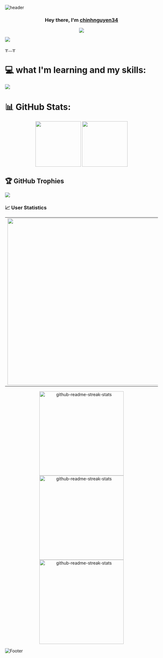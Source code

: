 ![header](https://capsule-render.vercel.app/api?type=waving&color=gradient&height=200&section=header&text=Welcome%20to%20Chinh's%20Github&fontSize=50)
<h3 align="center">Hey there, I'm <a href="https://github.com/chinhnguyen34">chinhnguyen34</a></h3>

<p align="center">
<img src="https://readme-typing-svg.demolab.com/?lines=Hello%20I'm%20Chính%20;I%20love%20Programming%20and%20Design;Nice%20to%20meet%20you%20<3&font=Fira%20Code&center=true&width=700&height=45&color=fff53a&vCenter=true&pause=1000&size=25" /></a>
</p>

<img src="https://user-images.githubusercontent.com/73097560/115834477-dbab4500-a447-11eb-908a-139a6edaec5c.gif">

╥﹏╥
 
# 💻 what I'm learning and my skills:
<p align="left"> <a href="https://github.com/chinhnguyen34"><img src="https://skillicons.dev/icons?i=vscode,java,github,mongodb,css,html,js,react,vue,flutter,c,cpp,cs,aws,nodejs,androidstudio,angular,bash,bootstrap,dart,idea,py,php"> </a> </p>

# 📊 GitHub Stats:
<div align="center">
    
[<img src="https://github-readme-stats.vercel.app/api?username=chinhnguyen34&show_icons=true&count_private=true&bg_color=30,e96443,904e95&title_color=fff&text_color=fff&include_all_commits=true" height="150">](https://github-readme-stats.vercel.app/api?username=chinhnguyen34)
[<img src="https://github-readme-stats.vercel.app/api/top-langs/?username=chinhnguyen34&layout=compact&bg_color=30,e96443,904e95&title_color=fff&text_color=fff" height="150">](https://github-readme-stats.vercel.app/api/top-langs/?username=chinhnguyen34)
</div>

## 🏆 GitHub Trophies
<a href="https://github-profile-trophy.vercel.app/?username=chinhnguyen34" target="_blank">
  <img src="https://github-profile-trophy.vercel.app/?username=chinhnguyen34&theme=radical&margin-w=4&margin-h=4">
</a>

### 📈 User Statistics
<table align="center">
  <tbody>
    <tr>
      <td>
        <a href="https://github-readme-streak-stats.herokuapp.com/?user=chinhnguyen34">
          <img width="550" src="https://github-readme-streak-stats.herokuapp.com/?user=chinhnguyen34&bg_color=30,e96443,904e95&title_color=fff&text_color=fff&theme=radical&hide_border=true">
        </a>
      </td>
    </tr>
  </tbody>
</table>
<table>

<p align="center">
     <a href="https://github.com/chinhnguyen34/demo-music-player"><img width="278" src="https://denvercoder1-github-readme-stats.vercel.app/api/pin/?username=chinhnguyen34&repo=demo-music-player&theme=react&bg_color=1F222E&title_color=F8D866&hide_border=true&icon_color=F8D866&show_icons=false" alt="github-readme-streak-stats"></a>
    <a href="https://github.com/chinhnguyen34/C-"><img width="278" src="https://denvercoder1-github-readme-stats.vercel.app/api/pin/?username=chinhnguyen34&repo=C-&theme=react&bg_color=1F222E&title_color=F8D866&hide_border=true&icon_color=F8D866&show_icons=false" alt="github-readme-streak-stats"></a>
   <a href="https://github.com/chinhnguyen34/300-days-Algorithm"><img width="278" src="https://denvercoder1-github-readme-stats.vercel.app/api/pin/?username=chinhnguyen34&repo=300-days-Algorithm&theme=react&bg_color=1F222E&title_color=F8D866&hide_border=true&icon_color=F8D866&show_icons=false" alt="github-readme-streak-stats"></a>
  </p>
  
![Footer](https://capsule-render.vercel.app/api?type=waving&color=gradient&height=100&section=footer)

